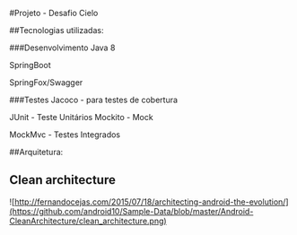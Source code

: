 
#Projeto - Desafio Cielo

##Tecnologias utilizadas:

###Desenvolvimento
Java 8

SpringBoot

SpringFox/Swagger

###Testes
Jacoco - para testes de cobertura

JUnit - Teste Unitários
Mockito - Mock

MockMvc - Testes Integrados


##Arquitetura:

Clean architecture
-----------------
![http://fernandocejas.com/2015/07/18/architecting-android-the-evolution/](https://github.com/android10/Sample-Data/blob/master/Android-CleanArchitecture/clean_architecture.png)

